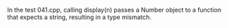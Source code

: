 In the test 041.cpp, calling display(n) passes a Number object to a function that expects a string, resulting in a type mismatch.